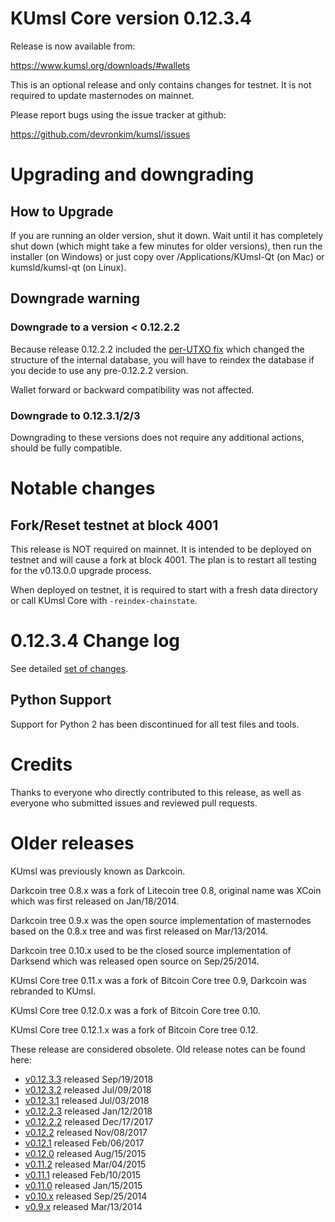 KUmsl Core version 0.12.3.4
==========================

Release is now available from:

  <https://www.kumsl.org/downloads/#wallets>

This is an optional release and only contains changes for testnet. It is not required to update masternodes on mainnet.

Please report bugs using the issue tracker at github:

  <https://github.com/devronkim/kumsl/issues>


Upgrading and downgrading
=========================

How to Upgrade
--------------

If you are running an older version, shut it down. Wait until it has completely
shut down (which might take a few minutes for older versions), then run the
installer (on Windows) or just copy over /Applications/KUmsl-Qt (on Mac) or
kumsld/kumsl-qt (on Linux).

Downgrade warning
-----------------

### Downgrade to a version < 0.12.2.2

Because release 0.12.2.2 included the [per-UTXO fix](release-notes/kumsl/release-notes-0.12.2.2.md#per-utxo-fix)
which changed the structure of the internal database, you will have to reindex
the database if you decide to use any pre-0.12.2.2 version.

Wallet forward or backward compatibility was not affected.

### Downgrade to 0.12.3.1/2/3

Downgrading to these versions does not require any additional actions, should be
fully compatible.


Notable changes
===============

Fork/Reset testnet at block 4001
--------------------------------

This release is NOT required on mainnet. It is intended to be deployed on testnet and will cause a fork at block 4001.
The plan is to restart all testing for the v0.13.0.0 upgrade process.

When deployed on testnet, it is required to start with a fresh data directory or call KUmsl Core with `-reindex-chainstate`.

0.12.3.4 Change log
===================

See detailed [set of changes](https://github.com/devronkim/kumsl/compare/v0.12.3.3...devronkim:v0.12.3.4).

Python Support
--------------

Support for Python 2 has been discontinued for all test files and tools.

Credits
=======

Thanks to everyone who directly contributed to this release,
as well as everyone who submitted issues and reviewed pull requests.


Older releases
==============

KUmsl was previously known as Darkcoin.

Darkcoin tree 0.8.x was a fork of Litecoin tree 0.8, original name was XCoin
which was first released on Jan/18/2014.

Darkcoin tree 0.9.x was the open source implementation of masternodes based on
the 0.8.x tree and was first released on Mar/13/2014.

Darkcoin tree 0.10.x used to be the closed source implementation of Darksend
which was released open source on Sep/25/2014.

KUmsl Core tree 0.11.x was a fork of Bitcoin Core tree 0.9,
Darkcoin was rebranded to KUmsl.

KUmsl Core tree 0.12.0.x was a fork of Bitcoin Core tree 0.10.

KUmsl Core tree 0.12.1.x was a fork of Bitcoin Core tree 0.12.

These release are considered obsolete. Old release notes can be found here:

- [v0.12.3.3](https://github.com/devronkim/kumsl/blob/master/doc/release-notes/kumsl/release-notes-0.12.3.3.md) released Sep/19/2018
- [v0.12.3.2](https://github.com/devronkim/kumsl/blob/master/doc/release-notes/kumsl/release-notes-0.12.3.2.md) released Jul/09/2018
- [v0.12.3.1](https://github.com/devronkim/kumsl/blob/master/doc/release-notes/kumsl/release-notes-0.12.3.1.md) released Jul/03/2018
- [v0.12.2.3](https://github.com/devronkim/kumsl/blob/master/doc/release-notes/kumsl/release-notes-0.12.2.3.md) released Jan/12/2018
- [v0.12.2.2](https://github.com/devronkim/kumsl/blob/master/doc/release-notes/kumsl/release-notes-0.12.2.2.md) released Dec/17/2017
- [v0.12.2](https://github.com/devronkim/kumsl/blob/master/doc/release-notes/kumsl/release-notes-0.12.2.md) released Nov/08/2017
- [v0.12.1](https://github.com/devronkim/kumsl/blob/master/doc/release-notes/kumsl/release-notes-0.12.1.md) released Feb/06/2017
- [v0.12.0](https://github.com/devronkim/kumsl/blob/master/doc/release-notes/kumsl/release-notes-0.12.0.md) released Aug/15/2015
- [v0.11.2](https://github.com/devronkim/kumsl/blob/master/doc/release-notes/kumsl/release-notes-0.11.2.md) released Mar/04/2015
- [v0.11.1](https://github.com/devronkim/kumsl/blob/master/doc/release-notes/kumsl/release-notes-0.11.1.md) released Feb/10/2015
- [v0.11.0](https://github.com/devronkim/kumsl/blob/master/doc/release-notes/kumsl/release-notes-0.11.0.md) released Jan/15/2015
- [v0.10.x](https://github.com/devronkim/kumsl/blob/master/doc/release-notes/kumsl/release-notes-0.10.0.md) released Sep/25/2014
- [v0.9.x](https://github.com/devronkim/kumsl/blob/master/doc/release-notes/kumsl/release-notes-0.9.0.md) released Mar/13/2014

